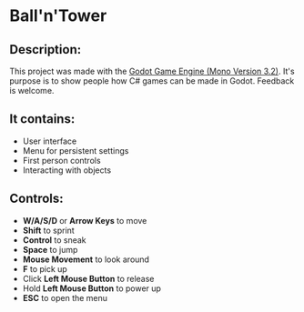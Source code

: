 # Ball'n'Tower

## Description:
This project was made with the [Godot Game Engine (Mono Version 3.2)](https://godotengine.org/). 
It's purpose is to show people how C# games can be made in Godot.
Feedback is welcome.

## It contains:
- User interface
- Menu for persistent settings
- First person controls
- Interacting with objects

## Controls:
- <b>W/A/S/D</b> or <b>Arrow Keys</b> to move
- <b>Shift</b> to sprint
- <b>Control</b> to sneak
- <b>Space</b> to jump
- <b>Mouse Movement</b> to look around
- <b>F</b> to pick up
- Click <b>Left Mouse Button</b> to release
- Hold <b>Left Mouse Button</b> to power up
- <b>ESC</b> to open the menu
